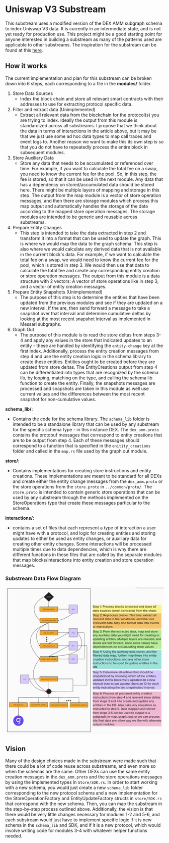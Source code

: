 # Uniswap V3 Substream
This substream uses a modified version of the DEX AMM subgraph schema to index Uniswap V3 data. It is currently in an intermediate state, and is not yet ready for production use. This project might be a good starting point for anyone interested in building a substream as many of the patterns used are applicable to other substreams. The inspiration for the substream can be found at this [here](https://engineering.messari.io/blog/parallel-indexing-of-blockchain-data-with-substreams).

## How it works
The current implementation and plan for this substream can be broken down into 6 steps, each corresponding to a file in the **modules/** folder.

1. Store Data Sources
    - Index the block chain and store all relevant smart contracts with their addresses to use for extracting protocol specific data. 
2. Filter and extract data (Unimplemented)
    - Extract all relevant data from the blockchain for the protocol(s) you are trying to index. Ideally the output from this module is standardized across all substreams. I propose that we think about the data in terms of interactions in the article above, but it may be that we just use some ad hoc data types to map call traces and event logs to. Another reason we want to make this its own step is so that you do not have to repeatedly process the entire block in subsequent modules.
3. Store Auxiliary Data
    - Store any data that needs to be accumulated or referenced over time. For example, if you want to calculate the total fee on a swap, you need to know the current fee for the pool. So, in this step, the fee is stored, so that it can be used in the next module. Any data that has a dependency on stored/accumulated data should be stored here. There might be multiple layers of mapping and storage in this step. The output from the map module is a vector of store operation messages, and then there are storage modules which process this map output and automatically handles the storage of the data according to the mapped store operation messages. The storage modules are intended to be generic and reusable across substreams.
4. Prepare Entity Changes
    - This step is intended to take the data extracted in step 2 and transform it into a format that can be used to update the graph. This is where we would map the data to the graph schema. This step is also where we would calculate any derived data that is not available in the current block's data. For example, if we want to calculate the total fee on a swap, we would need to know the current fee for the pool, which is stored in step 3. We would then use that data to calculate the total fee and create any corresponding entity creation or store operation messages. The output from this module is a data structure with 2 vectors: A vector of store operations like in step 3, and a vector of entity creation messages. 
5. Prepare Entity Snapshots (Unimplemented)
    - The purpose of this step is to determine the entities that have been updated from the previous modules and see if they are updated on a new interval. If the are, then send forward a message to take a snapshot over that interval and determine cumulative deltas by looking at the most recent snapshot interval as implemented in Messari subgraphs. 
6. Graph Out
    - The purpose of this module is to read the store deltas from steps 3-4 and apply any values in the store that indicated updates to an entity - these are handled by identifying the `entity-change` key at the first index. Additionally, process the entity creation messages from step 4 and use the entity creation logic in the schema library to create these entities. Entities ought to be created before they are updated from store deltas. The EntityCreations output from step 4 can be differentiated into types that are recognized by the schema lib, by looping, matching on the type, and calling the schema lib function to create the entity. Finally, the snapshots messages are processed and snapshots are taken in this module as well use current values and the differences between the most recent snapshot for non-cumulative values. 

**schema_lib/:** 
- Contains the code for the schema library. The `schema_lib` folder is intended to be a standalone library that can be used by any substream for the specific schema type - in this instance DEX. The `dex_amm.proto` contains the protobuf messages that correspond to entity creations that are to be output from step 4. Each of these messages should correspond to a function that is specified in the `enitity_creations` folder and called in the `map.rs` file used by the graph out module.

**store/:** 
- Contains implementations for creating store instructions and entity creations. These implementations are meant to be standard for all DEXs and create either the entity change messages from the `dex_amm.proto` or the store operations from the `store.proto` in `../common/proto/`. The `store.proto` is intended to contain generic store operations that can be used by any substream through the methods implemented on the StoreOperations type that create these messages particular to the schema.

**interactions/:**
- contains a set of files that each represent a type of interaction a user might have with a protocol, and logic for creating entities and storing updates to either be used as entity changes, or auxiliary data for creating other entity changes. Some interactions will be processed multiple times due to data dependencies, which is why there are different functions in these files that are called by the separate modules that map blocks/interactions into entity creation and store operation messages.

### Substream Data Flow Diagram
![alt text](./img/data_flow.png "Substream Data Flow Diagram")

## Vision
Many of the design choices made in the substream were made such that there could be a lot of code reuse across substreams, and even more so when the schemas are the same. Other DEXs can use the same entity creation messages in the `dex_amm.proto` and the store operations messages by using the implemented types in `Store/SDK.rs`. In order to start working with a new schema, you would just create a new `schema_lib` folder corresponding to the new protocol schema and a new implementation for the StoreOperationFactory and EntityUpdateFactory structs in `store/SDK.rs ` that correspond with the new schema. Then, you can map the substream in the step-by-step process outlined above. Additionally, the vision is that there would be very little changes necessary for modules 1-2 and 5-6, and each substream would just have to implement specific logic if it is new schema in the `schema_lib` and SDK, and if it is a new protocol, which would involve writing code for modules 3-4 with whatever helper functions needed.
